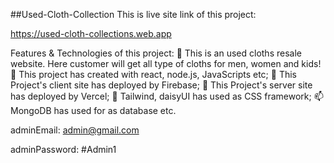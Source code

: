 ##Used-Cloth-Collection
This is live site link of this project:

https://used-cloth-collections.web.app

Features & Technologies of this project:
👋 This is an used cloths resale website. Here customer will get all type of cloths for men, women and kids!
👀 This project has created with react, node.js, JavaScripts etc;
🌱 This Project's client site has deployed by Firebase;
🌱 This Project's server site has deployed by Vercel;
💞️ Tailwind, daisyUI has used as CSS framework;
📫 MongoDB has used for as database etc.

adminEmail: admin@gmail.com

adminPassword: #Admin1